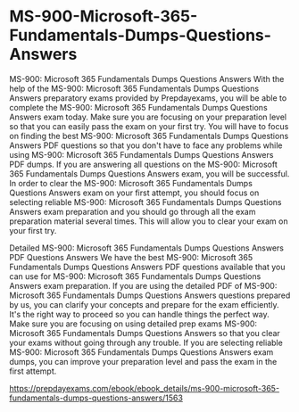 # MS-900-Microsoft-365-Fundamentals-Dumps-Questions-Answers
MS-900: Microsoft 365 Fundamentals Dumps Questions Answers
With the help of the MS-900: Microsoft 365 Fundamentals Dumps Questions Answers preparatory exams provided by Prepdayexams, you will be able to complete the MS-900: Microsoft 365 Fundamentals Dumps Questions Answers exam today. Make sure you are focusing on your preparation level so that you can easily pass the exam on your first try. You will have to focus on finding the best MS-900: Microsoft 365 Fundamentals Dumps Questions Answers PDF questions so that you don't have to face any problems while using MS-900: Microsoft 365 Fundamentals Dumps Questions Answers PDF dumps. If you are answering all questions on the MS-900: Microsoft 365 Fundamentals Dumps Questions Answers exam, you will be successful. In order to clear the MS-900: Microsoft 365 Fundamentals Dumps Questions Answers exam on your first attempt, you should focus on selecting reliable MS-900: Microsoft 365 Fundamentals Dumps Questions Answers exam preparation and you should go through all the exam preparation material several times. This will allow you to clear your exam on your first try.

Detailed MS-900: Microsoft 365 Fundamentals Dumps Questions Answers PDF Questions Answers
We have the best MS-900: Microsoft 365 Fundamentals Dumps Questions Answers PDF questions available that you can use for MS-900: Microsoft 365 Fundamentals Dumps Questions Answers exam preparation. If you are using the detailed PDF of MS-900: Microsoft 365 Fundamentals Dumps Questions Answers questions prepared by us, you can clarify your concepts and prepare for the exam efficiently. It's the right way to proceed so you can handle things the perfect way. Make sure you are focusing on using detailed prep exams MS-900: Microsoft 365 Fundamentals Dumps Questions Answers so that you clear your exams without going through any trouble. If you are selecting reliable MS-900: Microsoft 365 Fundamentals Dumps Questions Answers exam dumps, you can improve your preparation level and pass the exam in the first attempt.

https://prepdayexams.com/ebook/ebook_details/ms-900-microsoft-365-fundamentals-dumps-questions-answers/1563
